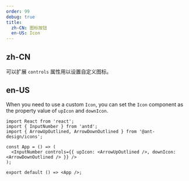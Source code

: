 ```yaml
---
order: 99
debug: true
title:
  zh-CN: 图标按钮
  en-US: Icon
---
```


## zh-CN

可以扩展 `controls` 属性用以设置自定义图标。

## en-US

When you need to use a custom `Icon`, you can set the `Icon` component as the property value of `upIcon` and `downIcon`.

```tsx
import React from 'react';
import { InputNumber } from 'antd';
import { ArrowUpOutlined, ArrowDownOutlined } from '@ant-design/icons';

const App = () => (
  <InputNumber controls={{ upIcon: <ArrowUpOutlined />, downIcon: <ArrowDownOutlined /> }} />
);

export default () => <App />;
```
